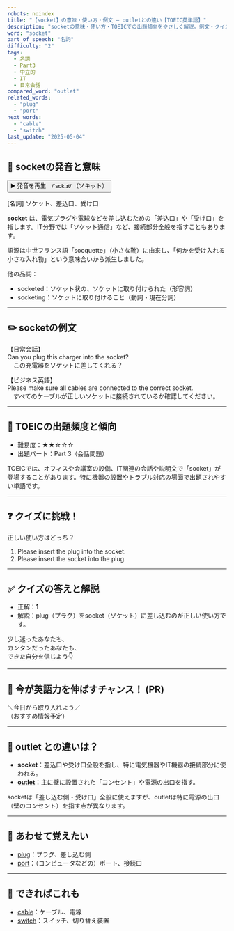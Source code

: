 ```yaml
---
robots: noindex
title: "【socket】の意味・使い方・例文 ― outletとの違い【TOEIC英単語】"
description: "socketの意味・使い方・TOEICでの出題傾向をやさしく解説。例文・クイズ付きでoutletとの違いもわかりやすく学べます。"
word: "socket"
part_of_speech: "名詞"
difficulty: "2"
tags:
  - 名詞
  - Part3
  - 中立的
  - IT
  - 日常会話
compared_word: "outlet"
related_words:
  - "plug"
  - "port"
next_words:
  - "cable"
  - "switch"
last_update: "2025-05-04"
---
```


## 🔰 socketの発音と意味

<button class="play-audio" onclick="playTTS('socket')">
  <span class="play-audio-main">
    ▶️ 発音を再生　/ˈsɒk.ɪt/
  </span>
  <span class="play-audio-sub">
    （ソキット）
  </span>
</button>

[名詞] ソケット、差込口、受け口

**socket** は、電気プラグや電球などを差し込むための「差込口」や「受け口」を指します。IT分野では「ソケット通信」など、接続部分全般を指すこともあります。

語源は中世フランス語「socquette」（小さな靴）に由来し、「何かを受け入れる小さな入れ物」という意味合いから派生しました。

他の品詞：  
- socketed：ソケット状の、ソケットに取り付けられた（形容詞）
- socketing：ソケットに取り付けること（動詞・現在分詞）

---

## ✏️ socketの例文

【日常会話】  
Can you plug this charger into the socket?  
　この充電器をソケットに差してくれる？

【ビジネス英語】  
Please make sure all cables are connected to the correct socket.  
　すべてのケーブルが正しいソケットに接続されているか確認してください。

---

## 🎯 TOEICの出題頻度と傾向

- 難易度：★★☆☆☆
- 出題パート：Part 3（会話問題）

TOEICでは、オフィスや会議室の設備、IT関連の会話や説明文で「socket」が登場することがあります。特に機器の設置やトラブル対応の場面で出題されやすい単語です。

---

## ❓ クイズに挑戦！

正しい使い方はどっち？

1. Please insert the plug into the socket.  
2. Please insert the socket into the plug.

---

## ✅ クイズの答えと解説

- 正解：**1**
- 解説：plug（プラグ）をsocket（ソケット）に差し込むのが正しい使い方です。

少し迷ったあなたも、  
カンタンだったあなたも、  
できた自分を信じよう👇️

---

## 🚀 今が英語力を伸ばすチャンス！ (PR)

<div class="info-center">
＼今日から取り入れよう／<br>  
（おすすめ情報予定）
</div>

---

## 🤔  outlet との違いは？

- **socket**：差込口や受け口全般を指し、特に電気機器やIT機器の接続部分に使われる。
- **[outlet](/word/outlet/)**：主に壁に設置された「コンセント」や電源の出口を指す。

socketは「差し込む側・受け口」全般に使えますが、outletは特に電源の出口（壁のコンセント）を指す点が異なります。

---

## 🧩 あわせて覚えたい

- [plug](/word/plug/)：プラグ、差し込む側
- [port](/word/port/)：（コンピュータなどの）ポート、接続口

---

## 📖 できればこれも

- [cable](/word/cable/)：ケーブル、電線
- [switch](/word/switch/)：スイッチ、切り替え装置

<!-- cvid: aid49_bid21 -->
